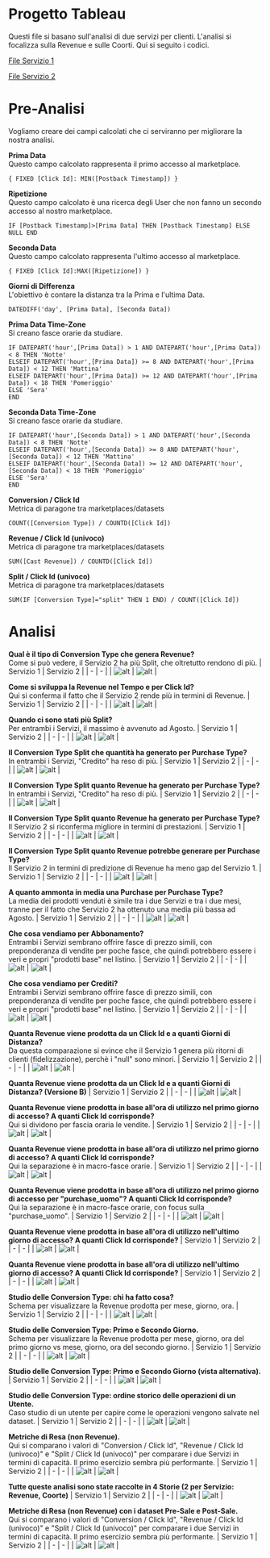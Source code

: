 # Progetto Tableau

Questi file si basano sull'analisi di due servizi per clienti. L'analisi si focalizza sulla Revenue e sulle Coorti. Qui si seguito i codici.

[File Servizio 1](https://github.com/stefanogrillo/Data-Analyst---Epicode/blob/4d4e6a56d7e36363586662737e4c306b330d5130/Week%206/Day%204/Progetto_Service_1.twb)

[File Servizio 2](https://github.com/stefanogrillo/Data-Analyst---Epicode/blob/4d4e6a56d7e36363586662737e4c306b330d5130/Week%206/Day%204/Progetto_Service_2.twb)

# Pre-Analisi

Vogliamo creare dei campi calcolati che ci serviranno per migliorare la nostra analisi.

<b>Prima Data</b> <br>
Questo campo calcolato rappresenta il primo accesso al marketplace. 
```
{ FIXED [Click Id]: MIN([Postback Timestamp]) }
```

<b>Ripetizione</b><br>
Questo campo calcolato è una ricerca degli User che non fanno un secondo accesso al nostro marketplace.
```
IF [Postback Timestamp]>[Prima Data] THEN [Postback Timestamp] ELSE NULL END
```

<b>Seconda Data</b><br>
Questo campo calcolato rappresenta l'ultimo accesso al marketplace.
```
{ FIXED [Click Id]:MAX([Ripetizione]) }
```

<b>Giorni di Differenza</b><br>
L'obiettivo è contare la distanza tra la Prima e l'ultima Data.
```
DATEDIFF('day', [Prima Data], [Seconda Data])
```

<b>Prima Data Time-Zone</b><br>
Si creano fasce orarie da studiare.
```
IF DATEPART('hour',[Prima Data]) > 1 AND DATEPART('hour',[Prima Data]) < 8 THEN 'Notte'
ELSEIF DATEPART('hour',[Prima Data]) >= 8 AND DATEPART('hour',[Prima Data]) < 12 THEN 'Mattina'
ELSEIF DATEPART('hour',[Prima Data]) >= 12 AND DATEPART('hour',[Prima Data]) < 18 THEN 'Pomeriggio'
ELSE 'Sera'
END
```

<b>Seconda Data Time-Zone</b><br>
Si creano fasce orarie da studiare.
```
IF DATEPART('hour',[Seconda Data]) > 1 AND DATEPART('hour',[Seconda Data]) < 8 THEN 'Notte'
ELSEIF DATEPART('hour',[Seconda Data]) >= 8 AND DATEPART('hour',[Seconda Data]) < 12 THEN 'Mattina'
ELSEIF DATEPART('hour',[Seconda Data]) >= 12 AND DATEPART('hour',[Seconda Data]) < 18 THEN 'Pomeriggio'
ELSE 'Sera'
END
```

<b>Conversion / Click Id</b><br>
Metrica di paragone tra marketplaces/datasets
```
COUNT([Conversion Type]) / COUNTD([Click Id])
```

<b>Revenue / Click Id (univoco)</b><br>
Metrica di paragone tra marketplaces/datasets
```
SUM([Cast Revenue]) / COUNTD([Click Id])
```

<b>Split / Click Id (univoco)</b><br>
Metrica di paragone tra marketplaces/datasets
```
SUM(IF [Conversion Type]="split" THEN 1 END) / COUNT([Click Id])
```

# Analisi 

<b>Qual è il tipo di Conversion Type che genera Revenue?</b><br>
Come si può vedere, il Servizio 2 ha più Split, che oltretutto rendono di più.
| Servizio 1 | Servizio 2 |
| - | - | 
| ![alt](https://github.com/stefanogrillo/Data-Analyst---Epicode/blob/a84c1ea7f462f71689bb25d54ee0f147549f81b4/Week%206/Day%204/Servizio%201/1.JPG) | ![alt](https://github.com/stefanogrillo/Data-Analyst---Epicode/blob/046802529bc467ec73917551d51354b4c5b43e69/Week%206/Day%204/Servizio%202/1.JPG) |

<b>Come si sviluppa la Revenue nel Tempo e per Click Id?</b><br>
Qui si conferma il fatto che il Servizio 2 rende più in termini di Revenue.
| Servizio 1 | Servizio 2 |
| - | - | 
| ![alt](https://github.com/stefanogrillo/Data-Analyst---Epicode/blob/a84c1ea7f462f71689bb25d54ee0f147549f81b4/Week%206/Day%204/Servizio%201/2.JPG) | ![alt](https://github.com/stefanogrillo/Data-Analyst---Epicode/blob/2ff9612554db7d599995934eeb3dca9c788ed55a/Week%206/Day%204/Servizio%202/24.JPG) |

<b>Quando ci sono stati più Split?</b><br>
Per entrambi i Servizi, il massimo è avvenuto ad Agosto.
| Servizio 1 | Servizio 2 |
| - | - | 
| ![alt](https://github.com/stefanogrillo/Data-Analyst---Epicode/blob/2ff9612554db7d599995934eeb3dca9c788ed55a/Week%206/Day%204/Servizio%201/3.JPG) | ![alt](https://github.com/stefanogrillo/Data-Analyst---Epicode/blob/2ff9612554db7d599995934eeb3dca9c788ed55a/Week%206/Day%204/Servizio%202/2.JPG) |

<b>Il Conversion Type Split che quantità ha generato per Purchase Type?</b><br>
In entrambi i Servizi, "Credito" ha reso di più.
| Servizio 1 | Servizio 2 |
| - | - | 
| ![alt](https://github.com/stefanogrillo/Data-Analyst---Epicode/blob/0a1a5fe7fa28a3f2cc5b05b133d648708703a995/Week%206/Day%204/Servizio%201/4.JPG) | ![alt](https://github.com/stefanogrillo/Data-Analyst---Epicode/blob/2ff9612554db7d599995934eeb3dca9c788ed55a/Week%206/Day%204/Servizio%202/3.JPG) |

<b>Il Conversion Type Split quanto Revenue ha generato per Purchase Type?</b><br>
In entrambi i Servizi, "Credito" ha reso di più.
| Servizio 1 | Servizio 2 |
| - | - | 
| ![alt](https://github.com/stefanogrillo/Data-Analyst---Epicode/blob/0a1a5fe7fa28a3f2cc5b05b133d648708703a995/Week%206/Day%204/Servizio%201/5.JPG) | ![alt](https://github.com/stefanogrillo/Data-Analyst---Epicode/blob/14b731202f30d53fb350ecaf328c57c41f1561f7/Week%206/Day%204/Servizio%202/4.JPG) |

<b>Il Conversion Type Split quanto Revenue ha generato per Purchase Type?</b><br>
Il Servizio 2 si riconferma migliore in termini di prestazioni.
| Servizio 1 | Servizio 2 |
| - | - | 
| ![alt](https://github.com/stefanogrillo/Data-Analyst---Epicode/blob/14b731202f30d53fb350ecaf328c57c41f1561f7/Week%206/Day%204/Servizio%201/6.JPG) | ![alt](https://github.com/stefanogrillo/Data-Analyst---Epicode/blob/14b731202f30d53fb350ecaf328c57c41f1561f7/Week%206/Day%204/Servizio%202/5.jpg) |

<b>Il Conversion Type Split quanto Revenue potrebbe generare per Purchase Type?</b><br>
Il Servizio 2 in termini di predizione di Revenue ha meno gap del Servizio 1. 
| Servizio 1 | Servizio 2 |
| - | - | 
| ![alt](https://github.com/stefanogrillo/Data-Analyst---Epicode/blob/14b731202f30d53fb350ecaf328c57c41f1561f7/Week%206/Day%204/Servizio%201/7.JPG) | ![alt](https://github.com/stefanogrillo/Data-Analyst---Epicode/blob/14b731202f30d53fb350ecaf328c57c41f1561f7/Week%206/Day%204/Servizio%202/6.JPG) |

<b>A quanto ammonta in media una Purchase per Purchase Type?</b><br>
La media dei prodotti venduti è simile tra i due Servizi e tra i due mesi, tranne per il fatto che Servizio 2 ha ottenuto una media più bassa ad Agosto.
| Servizio 1 | Servizio 2 |
| - | - | 
| ![alt](https://github.com/stefanogrillo/Data-Analyst---Epicode/blob/14b731202f30d53fb350ecaf328c57c41f1561f7/Week%206/Day%204/Servizio%201/8.JPG) | ![alt](https://github.com/stefanogrillo/Data-Analyst---Epicode/blob/14b731202f30d53fb350ecaf328c57c41f1561f7/Week%206/Day%204/Servizio%202/7.JPG) |

<b>Che cosa vendiamo per Abbonamento?</b><br>
Entrambi i Servizi sembrano offrire fasce di prezzo simili, con preponderanza di vendite per poche fasce, che quindi potrebbero essere i veri e propri "prodotti base" nel listino. 
| Servizio 1 | Servizio 2 |
| - | - | 
| ![alt](https://github.com/stefanogrillo/Data-Analyst---Epicode/blob/14b731202f30d53fb350ecaf328c57c41f1561f7/Week%206/Day%204/Servizio%201/9.JPG) | ![alt](https://github.com/stefanogrillo/Data-Analyst---Epicode/blob/14b731202f30d53fb350ecaf328c57c41f1561f7/Week%206/Day%204/Servizio%202/8.JPG) |

<b>Che cosa vendiamo per Crediti?</b><br>
Entrambi i Servizi sembrano offrire fasce di prezzo simili, con preponderanza di vendite per poche fasce, che quindi potrebbero essere i veri e propri "prodotti base" nel listino. 
| Servizio 1 | Servizio 2 |
| - | - | 
| ![alt](https://github.com/stefanogrillo/Data-Analyst---Epicode/blob/14b731202f30d53fb350ecaf328c57c41f1561f7/Week%206/Day%204/Servizio%201/10.JPG) | ![alt](https://github.com/stefanogrillo/Data-Analyst---Epicode/blob/14b731202f30d53fb350ecaf328c57c41f1561f7/Week%206/Day%204/Servizio%202/9.JPG) |

<b>Quanta Revenue viene prodotta da un Click Id e a quanti Giorni di Distanza?</b><br>
Da questa comparazione si evince che il Servizio 1 genera più ritorni di clienti (fidelizzazione), perchè i "null" sono minori.
| Servizio 1 | Servizio 2 |
| - | - | 
| ![alt](https://github.com/stefanogrillo/Data-Analyst---Epicode/blob/49c7cfa9c1ca1cee050c5dbe1ae84662e27b11e3/Week%206/Day%204/Servizio%201/11.JPG) | ![alt](https://github.com/stefanogrillo/Data-Analyst---Epicode/blob/49c7cfa9c1ca1cee050c5dbe1ae84662e27b11e3/Week%206/Day%204/Servizio%202/10.JPG) |

<b>Quanta Revenue viene prodotta da un Click Id e a quanti Giorni di Distanza? (Versione B)</b>
| Servizio 1 | Servizio 2 |
| - | - | 
| ![alt](https://github.com/stefanogrillo/Data-Analyst---Epicode/blob/49c7cfa9c1ca1cee050c5dbe1ae84662e27b11e3/Week%206/Day%204/Servizio%201/12.JPG) | ![alt](https://github.com/stefanogrillo/Data-Analyst---Epicode/blob/49c7cfa9c1ca1cee050c5dbe1ae84662e27b11e3/Week%206/Day%204/Servizio%202/11.JPG) |

<b>Quanta Revenue viene prodotta in base all'ora di utilizzo nel primo giorno di accesso? A quanti Click Id corrisponde?</b><br>
Qui si dividono per fascia oraria le vendite.
| Servizio 1 | Servizio 2 |
| - | - | 
| ![alt](https://github.com/stefanogrillo/Data-Analyst---Epicode/blob/49c7cfa9c1ca1cee050c5dbe1ae84662e27b11e3/Week%206/Day%204/Servizio%201/13.JPG) | ![alt](https://github.com/stefanogrillo/Data-Analyst---Epicode/blob/49c7cfa9c1ca1cee050c5dbe1ae84662e27b11e3/Week%206/Day%204/Servizio%202/12.JPG) |

<b>Quanta Revenue viene prodotta in base all'ora di utilizzo nel primo giorno di accesso? A quanti Click Id corrisponde?</b><br>
Qui la separazione è in macro-fasce orarie.
| Servizio 1 | Servizio 2 |
| - | - | 
| ![alt](https://github.com/stefanogrillo/Data-Analyst---Epicode/blob/49c7cfa9c1ca1cee050c5dbe1ae84662e27b11e3/Week%206/Day%204/Servizio%201/14.JPG) | ![alt](https://github.com/stefanogrillo/Data-Analyst---Epicode/blob/49c7cfa9c1ca1cee050c5dbe1ae84662e27b11e3/Week%206/Day%204/Servizio%202/13.JPG) |

<b>Quanta Revenue viene prodotta in base all'ora di utilizzo nel primo giorno di accesso per "purchase_uomo"? A quanti Click Id corrisponde?</b><br>
Qui la separazione è in macro-fasce orarie, con focus sulla "purchase_uomo".
| Servizio 1 | Servizio 2 |
| - | - | 
| ![alt](https://github.com/stefanogrillo/Data-Analyst---Epicode/blob/49c7cfa9c1ca1cee050c5dbe1ae84662e27b11e3/Week%206/Day%204/Servizio%201/15.JPG) | ![alt](https://github.com/stefanogrillo/Data-Analyst---Epicode/blob/49c7cfa9c1ca1cee050c5dbe1ae84662e27b11e3/Week%206/Day%204/Servizio%202/14.JPG) |

<b>Quanta Revenue viene prodotta in base all'ora di utilizzo nell'ultimo giorno di accesso? A quanti Click Id corrisponde?</b>
| Servizio 1 | Servizio 2 |
| - | - | 
| ![alt](https://github.com/stefanogrillo/Data-Analyst---Epicode/blob/49c7cfa9c1ca1cee050c5dbe1ae84662e27b11e3/Week%206/Day%204/Servizio%201/16.JPG) | ![alt](https://github.com/stefanogrillo/Data-Analyst---Epicode/blob/49c7cfa9c1ca1cee050c5dbe1ae84662e27b11e3/Week%206/Day%204/Servizio%202/15.JPG) |

<b>Quanta Revenue viene prodotta in base all'ora di utilizzo nell'ultimo giorno di accesso? A quanti Click Id corrisponde?</b>
| Servizio 1 | Servizio 2 |
| - | - | 
| ![alt](https://github.com/stefanogrillo/Data-Analyst---Epicode/blob/49c7cfa9c1ca1cee050c5dbe1ae84662e27b11e3/Week%206/Day%204/Servizio%201/17.JPG) | ![alt](https://github.com/stefanogrillo/Data-Analyst---Epicode/blob/49c7cfa9c1ca1cee050c5dbe1ae84662e27b11e3/Week%206/Day%204/Servizio%202/16.JPG) |

<b>Studio delle Conversion Type: chi ha fatto cosa?</b><br>
Schema per visualizzare la Revenue prodotta per mese, giorno, ora.
| Servizio 1 | Servizio 2 |
| - | - | 
| ![alt](https://github.com/stefanogrillo/Data-Analyst---Epicode/blob/49c7cfa9c1ca1cee050c5dbe1ae84662e27b11e3/Week%206/Day%204/Servizio%201/18.JPG) | ![alt](https://github.com/stefanogrillo/Data-Analyst---Epicode/blob/49c7cfa9c1ca1cee050c5dbe1ae84662e27b11e3/Week%206/Day%204/Servizio%202/17.JPG) |

<b>Studio delle Conversion Type: Primo e Secondo Giorno.</b><br>
Schema per visualizzare la Revenue prodotta per mese, giorno, ora del primo giorno vs  mese, giorno, ora del secondo giorno.
| Servizio 1 | Servizio 2 |
| - | - | 
| ![alt](https://github.com/stefanogrillo/Data-Analyst---Epicode/blob/49c7cfa9c1ca1cee050c5dbe1ae84662e27b11e3/Week%206/Day%204/Servizio%201/19.JPG) | ![alt](https://github.com/stefanogrillo/Data-Analyst---Epicode/blob/49c7cfa9c1ca1cee050c5dbe1ae84662e27b11e3/Week%206/Day%204/Servizio%202/18.JPG) |

<b>Studio delle Conversion Type: Primo e Secondo Giorno (vista alternativa).</b>
| Servizio 1 | Servizio 2 |
| - | - | 
| ![alt](https://github.com/stefanogrillo/Data-Analyst---Epicode/blob/49c7cfa9c1ca1cee050c5dbe1ae84662e27b11e3/Week%206/Day%204/Servizio%201/20.JPG) | ![alt](https://github.com/stefanogrillo/Data-Analyst---Epicode/blob/49c7cfa9c1ca1cee050c5dbe1ae84662e27b11e3/Week%206/Day%204/Servizio%202/19.JPG) |

<b>Studio delle Conversion Type: ordine storico delle operazioni di un Utente.</b><br>
Caso studio di un utente per capire come le operazioni vengono salvate nel dataset.
| Servizio 1 | Servizio 2 |
| - | - | 
| ![alt](https://github.com/stefanogrillo/Data-Analyst---Epicode/blob/49c7cfa9c1ca1cee050c5dbe1ae84662e27b11e3/Week%206/Day%204/Servizio%201/21.JPG) | ![alt](https://github.com/stefanogrillo/Data-Analyst---Epicode/blob/49c7cfa9c1ca1cee050c5dbe1ae84662e27b11e3/Week%206/Day%204/Servizio%202/20.JPG) |

<b>Metriche di Resa (non Revenue).</b><br>
Qui si comparano i valori di "Conversion / Click Id", "Revenue / Click Id (univoco)" e "Split / Click Id (univoco)" per comparare i due Servizi in termini di capacità. Il primo esercizio sembra più performante.
| Servizio 1 | Servizio 2 |
| - | - | 
| ![alt](https://github.com/stefanogrillo/Data-Analyst---Epicode/blob/49c7cfa9c1ca1cee050c5dbe1ae84662e27b11e3/Week%206/Day%204/Servizio%201/22.JPG) | ![alt](https://github.com/stefanogrillo/Data-Analyst---Epicode/blob/49c7cfa9c1ca1cee050c5dbe1ae84662e27b11e3/Week%206/Day%204/Servizio%202/21.JPG) |

<b>Tutte queste analisi sono state raccolte in 4 Storie (2 per Servizio: Revenue, Coorte)</b>
| Servizio 1 | Servizio 2 |
| - | - | 
| ![alt](https://github.com/stefanogrillo/Data-Analyst---Epicode/blob/49c7cfa9c1ca1cee050c5dbe1ae84662e27b11e3/Week%206/Day%204/Servizio%201/23.JPG) | ![alt](https://github.com/stefanogrillo/Data-Analyst---Epicode/blob/49c7cfa9c1ca1cee050c5dbe1ae84662e27b11e3/Week%206/Day%204/Servizio%202/22.JPG) |

<b>Metriche di Resa (non Revenue) con i dataset Pre-Sale e Post-Sale.</b><br>
Qui si comparano i valori di "Conversion / Click Id", "Revenue / Click Id (univoco)" e "Split / Click Id (univoco)" per comparare i due Servizi in termini di capacità. Il primo esercizio sembra più performante.
| Servizio 1 | Servizio 2 |
| - | - | 
| ![alt](https://github.com/stefanogrillo/Data-Analyst---Epicode/blob/49c7cfa9c1ca1cee050c5dbe1ae84662e27b11e3/Week%206/Day%204/Servizio%201/24%20pre+post.JPG) | ![alt](https://github.com/stefanogrillo/Data-Analyst---Epicode/blob/49c7cfa9c1ca1cee050c5dbe1ae84662e27b11e3/Week%206/Day%204/Servizio%202/23%20pre+post.JPG) |
